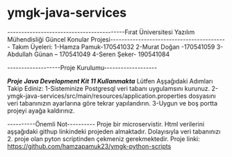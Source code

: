 # ymgk-java-services
------------------------------------------Fırat Üniversitesi Yazılım Mühendisliği Güncel Konular Projesi------------------------------------------
Takım Üyeleri:
1-Hamza Pamuk-170541032
2-Murat Doğan -170541059
3-Abdullah Günan – 170541049
4-Seren Şeker- 190541084

-------------------Proje Kurulumu-------------------

***Proje Java Development Kit 11 Kullanmakta***
Lütfen Aşşağıdaki Adımları Takip Ediniz:
1-Sisteminize Postgresql veri tabanı uygulamsını kurunuz.
2-ymgk-java-services/src/main/resources/application.properties dosyasını veri tabanınızın ayarlarına göre tekrar yapılandırın.
3-Uygun ve boş portta projeyi ayağa kaldırınız.

----------Önemli Not----------
Proje bir microservistir. Html verilerini aşşağıdaki githup linkindeki projeden almaktadır. Dolayısıyla veri tabanınızı 2. proje olan pyton scriptinden çekmeniz
gerekmektedir.
Proje linki: https://github.com/hamzapamuk23/ymgk-python-scripts


